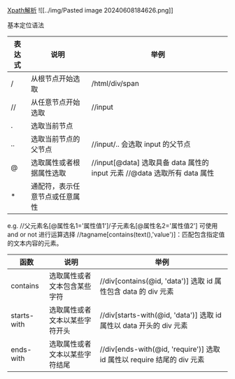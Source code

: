 [Xpath解析](https://blog.csdn.net/weixin_73320743/article/details/133136583)
![[../img/Pasted image 20240608184626.png]]

基本定位语法

|表达式|说明|举例|
|--|--|--|
|/ |从根节点开始选取|/html/div/span|
|// |从任意节点开始选取|//input|
|. |选取当前节点||
|.. |选取当前节点的父节点|//input/.. 会选取 input 的父节点|
|@ |选取属性或者根据属性选取|//input[@data] 选取具备 data 属性的 input 元素 //@data 选取所有 data 属性|
|* |通配符，表示任意节点或任意属性||

e.g.
//父元素名[@属性名1='属性值1']/子元素名[@属性名2='属性值2']
可使用 and or not 进行运算选择
//tagname[contains(text(),'value')]：匹配包含指定值的文本内容的元素。

|函数|说明|举例|
|--|--|--|
|contains|选取属性或者文本包含某些字符|//div[contains(@id, 'data')] 选取 id 属性包含 data 的 div 元素|
|starts-with|	选取属性或者文本以某些字符开头|	//div[starts-with(@id, 'data')] 选取 id 属性以 data 开头的 div 元素|
| ends-with | 选取属性或者文本以某些字符结尾 | //div[ends-with(@id, 'require')] 选取 id 属性以 require 结尾的 div 元素|
